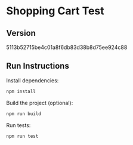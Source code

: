 # Shopping Cart Test

## Version

5113b52715be4c01a8f6db83d38b8d75ee924c88

## Run Instructions

Install dependencies:

```bash
npm install
```

Build the project (optional):

```bash
npm run build
```

Run tests:

```bash
npm run test
```
